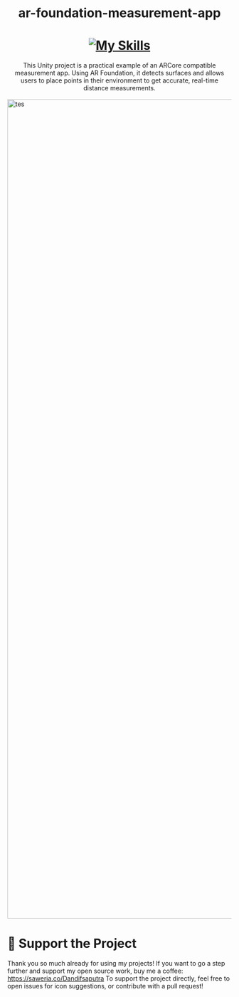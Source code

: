 # <div style="text-align: center;">ar-foundation-measurement-app</div>

# <div style="text-align: center;">[![My Skills](https://skillicons.dev/icons?i=unity,cs&theme=light)](https://skillicons.dev)</div>

<div style="text-align: center;">This Unity project is a practical example of an ARCore compatible measurement app. Using AR Foundation, it detects surfaces and allows users to place points in their environment to get accurate, real-time distance measurements.</div> <br>

<img width="2400" height="1842" alt="tes" src="https://github.com/user-attachments/assets/b898e2c6-8cde-42df-b7be-bfbe157aeadc" />

# 💖 Support the Project
Thank you so much already for using my projects! If you want to go a step further and support my open source work, buy me a coffee:
https://saweria.co/Dandifsaputra
To support the project directly, feel free to open issues for icon suggestions, or contribute with a pull request!
